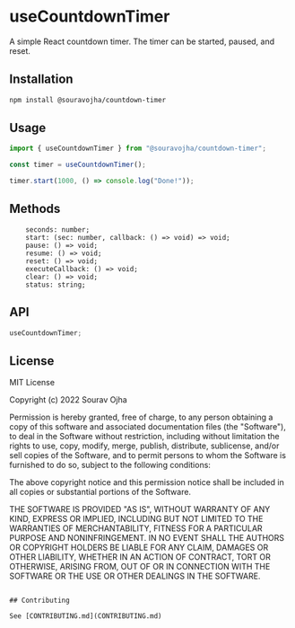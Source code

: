 # useCountdownTimer

A simple React countdown timer. The timer can be started, paused, and reset.

## Installation

```bash
npm install @souravojha/countdown-timer
```

## Usage

```ts
import { useCountdownTimer } from "@souravojha/countdown-timer";

const timer = useCountdownTimer();

timer.start(1000, () => console.log("Done!"));
```

## Methods

```
    seconds: number;
    start: (sec: number, callback: () => void) => void;
    pause: () => void;
    resume: () => void;
    reset: () => void;
    executeCallback: () => void;
    clear: () => void;
    status: string;
```

## API

```ts
useCountdownTimer;
```

## License

MIT License

Copyright (c) 2022 Sourav Ojha

Permission is hereby granted, free of charge, to any person obtaining a copy
of this software and associated documentation files (the "Software"), to deal
in the Software without restriction, including without limitation the rights
to use, copy, modify, merge, publish, distribute, sublicense, and/or sell
copies of the Software, and to permit persons to whom the Software is
furnished to do so, subject to the following conditions:

The above copyright notice and this permission notice shall be included in all
copies or substantial portions of the Software.

THE SOFTWARE IS PROVIDED "AS IS", WITHOUT WARRANTY OF ANY KIND, EXPRESS OR
IMPLIED, INCLUDING BUT NOT LIMITED TO THE WARRANTIES OF MERCHANTABILITY,
FITNESS FOR A PARTICULAR PURPOSE AND NONINFRINGEMENT. IN NO EVENT SHALL THE
AUTHORS OR COPYRIGHT HOLDERS BE LIABLE FOR ANY CLAIM, DAMAGES OR OTHER
LIABILITY, WHETHER IN AN ACTION OF CONTRACT, TORT OR OTHERWISE, ARISING FROM,
OUT OF OR IN CONNECTION WITH THE SOFTWARE OR THE USE OR OTHER DEALINGS IN THE
SOFTWARE.

```

## Contributing

See [CONTRIBUTING.md](CONTRIBUTING.md)
```
